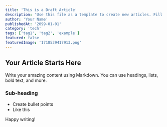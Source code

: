 ```yaml
---
title: 'This is a Draft Article'
description: 'Use this file as a template to create new articles. Fill out the details and change the file name.'
author: 'Your Name'
publishedAt: '2099-01-01'
category: 'tech'
tags: ['tag1', 'tag2', 'example']
featured: false
featuredImage: '1718539417913.png'
---
```


## Your Article Starts Here

Write your amazing content using Markdown. You can use headings, lists, bold text, and more.

### Sub-heading

- Create bullet points
- Like this

Happy writing!
